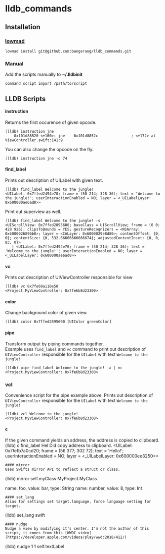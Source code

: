 # lldb_commands

## Installation
### [lowmad](https://github.com/bangerang/lowmad)
```
lowmad install git@github.com:bangerang/lldb_commands.git
```
### Manual
Add the scripts manually to **~/.lldbinit**
```
command script import /path/to/script
```
## LLDB Scripts
#### instruction
Returns the first occurence of given opcode.
```
(lldb) instruction jne
    0x101d88520 <+160>: jne    0x101d8852c               ; <+172> at ViewController.swift:141:9
```
You can also change the opcode on the fly.
```
(lldb) instruction jne -o 74
```
#### find_label
Prints out description of UILabel with given text.
```
(lldb) find_label Welcome to the jungle!
<UILabel: 0x7ffed2494e70; frame = (50 214; 328 36); text = 'Welcome to the jungle!'; userInteractionEnabled = NO; layer = <_UILabelLayer: 0x600000ae6ad0>>
```
Print out superview as well.
```
(lldb) find_label Welcome to the jungle! -s
<UIScrollView: 0x7ffed2895600; baseClass = UIScrollView; frame = (0 0; 428 926); clipsToBounds = YES; gestureRecognizers = <NSArray: 0x6000026896b0>; layer = <CALayer: 0x6000029e8d80>; contentOffset: {0, 0}; contentSize: {0, 532.66666666666674}; adjustedContentInset: {0, 0, 83, 0}>
   | <UILabel: 0x7ffed2494e70; frame = (50 214; 328 36); text = 'Welcome to the jungle!'; userInteractionEnabled = NO; layer = <_UILabelLayer: 0x600000ae6ad0>>
```
#### vc
Prints out description of UIViewController responsible for view
```
(lldb) vc 0x7fe69a110e50
<Project.MyViewController: 0x7fe6b8d23300>
```
#### color
Change background color of given view.
```
(lldb) color 0x7ffed2895600 [UIColor greenColor]
```
#### pipe
Transform output by piping commands together.  
Example uses `find_label` and `vc` command to print out description of `UIViewController` responsible for the `UILabel` with text `Welcome to the jungle!`
```
(lldb) pipe find_label Welcome to the jungle! -a | vc
<Project.MyViewController: 0x7fe6b8d23300>
```
### vcl
Convenience script for the pipe example above. Prints out description of `UIViewController` responsible for the `UILabel` with text `Welcome to the jungle!`
```
(lldb) vcl Welcome to the jungle!
<Project.MyViewController: 0x7fe6b8d23300>
```
#### c
If the given command yields an address, the address is copied to clipboard.
(lldb) c find_label Hel
Did copy address to clipboard.
<UILabel: 0x7fefb7a0cd20; frame = (56 377; 302 72); text = 'Hello!'; userInteractionEnabled = NO; layer = <_UILabelLayer: 0x600000ee3250>>
```
#### mirror
Uses Swifts mirror API to reflect a struct or class.
```
(lldb) mirror self.myClass
MyProject.MyClass

name: foo, value: bar, type: String
name: number, value: 8, type: Int
```
#### set_lang
Alias for settings set target.language, force language setting for target.
```
(lldb) set_lang swift
```
#### nudge
Nudge a view by modifying it's center. I'm not the author of this script, it comes from this [WWDC video](https://developer.apple.com/videos/play/wwdc2018/412/)
```
(lldb) nudge 1 1 self.textLabel
```


